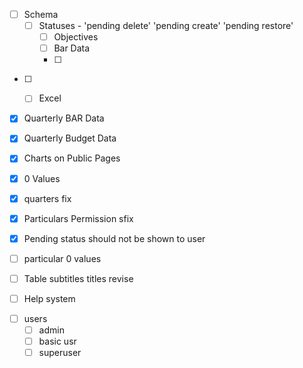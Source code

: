 <!-- Changed to Draft Publish -->
- [ ] Schema
    - [ ] Statuses          - 'pending delete' 'pending create' 'pending restore'
        - [ ] Objectives
        - [ ] Bar Data
        - [ ] 

<!-- Unimplemeneted -->
- [ ] 
    - [ ] Excel



<!-- Changes -->
- [x]  Quarterly BAR Data
- [x]  Quarterly Budget Data
- [x] Charts on Public Pages
- [x] 0 Values
- [x] quarters fix
- [x] Particulars Permission sfix

- [x] Pending status should not be shown to user
- [ ] particular 0 values
- [ ] Table subtitles titles revise
- [ ] Help system


<!-- TESTing -->
- [ ] users
    - [ ] admin
    - [ ] basic usr
    - [ ] superuser